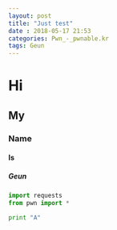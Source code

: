 ```yaml
---
layout: post
title: "Just test"
date : 2018-05-17 21:53
categories: Pwn_-_pwnable.kr
tags: Geun
---
```


# Hi
## My
### Name
#### Is
##### Geun


```python
import requests
from pwn import *

print "A"
```